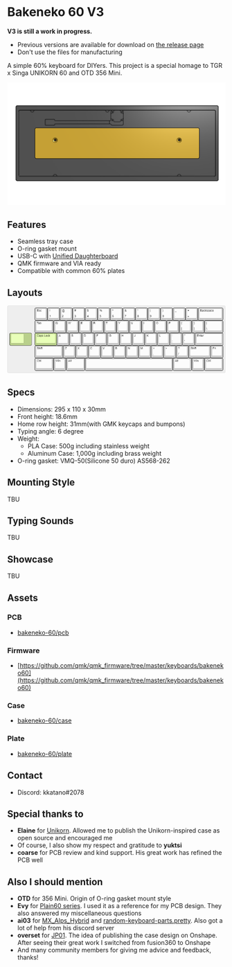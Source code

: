 # Bakeneko 60 V3

**V3 is still a work in progress.**
 - Previous versions are available for download on [the release page](https://github.com/kkatano/bakeneko-60/releases)
 - Don't use the files for manufacturing

A simple 60% keyboard for DIYers. This project is a special homage to TGR x Singa UNIKORN 60 and OTD 356 Mini.

![Bakeneko 60](./image/draft.png)

## Features

- Seamless tray case
- O-ring gasket mount
- USB-C with [Unified Daughterboard](https://github.com/ai03-2725/Unified-Daughterboard)
- QMK firmware and VIA ready
- Compatible with common 60% plates

## Layouts

![Bakeneko 60 layouts](./image/keyboard-layout.png)

## Specs

- Dimensions: 295 x 110 x 30mm
- Front height: 18.6mm
- Home row height: 31mm(with GMK keycaps and bumpons)
- Typing angle: 6 degree
- Weight:
  - PLA Case: 500g including stainless weight
  - Aluminum Case: 1,000g including brass weight
- O-ring gasket: VMQ-50(Silicone 50 duro) AS568-262

## Mounting Style

TBU

## Typing Sounds

TBU

## Showcase 

TBU

## Assets

### PCB
- [bakeneko-60/pcb](./pcb)

### Firmware
- [https://github.com/qmk/qmk_firmware/tree/master/keyboards/bakeneko60](https://github.com/qmk/qmk_firmware/tree/master/keyboards/bakeneko60)

### Case
- [bakeneko-60/case](./case)

### Plate
- [bakeneko-60/plate](./plate)

## Contact

- Discord: kkatano#2078

## Special thanks to

- **Elaine** for [Unikorn](https://geekhack.org/index.php?topic=98587.50). Allowed me to publish the Unikorn-inspired case as open source and encouraged me
- Of course, I also show my respect and gratitude to **yuktsi**
- **coarse** for PCB review and kind support. His great work has refined the PCB well

## Also I should mention

- **OTD** for 356 Mini. Origin of O-ring gasket mount style
- **Evy** for [Plain60 series](https://github.com/evyd13/plain60-c). I used it as a reference for my PCB design. They also answered my miscellaneous questions
- **ai03** for [MX_Alps_Hybrid](https://github.com/ai03-2725/MX_Alps_Hybrid) and [random-keyboard-parts.pretty](https://github.com/ai03-2725/random-keyboard-parts.pretty). Also got a lot of help from his discord server
- **overset** for [JP01](https://github.com/overset/JP01). The idea of publishing the case design on Onshape. After seeing their great work I switched from fusion360 to Onshape
- And many community members for giving me advice and feedback, thanks!
